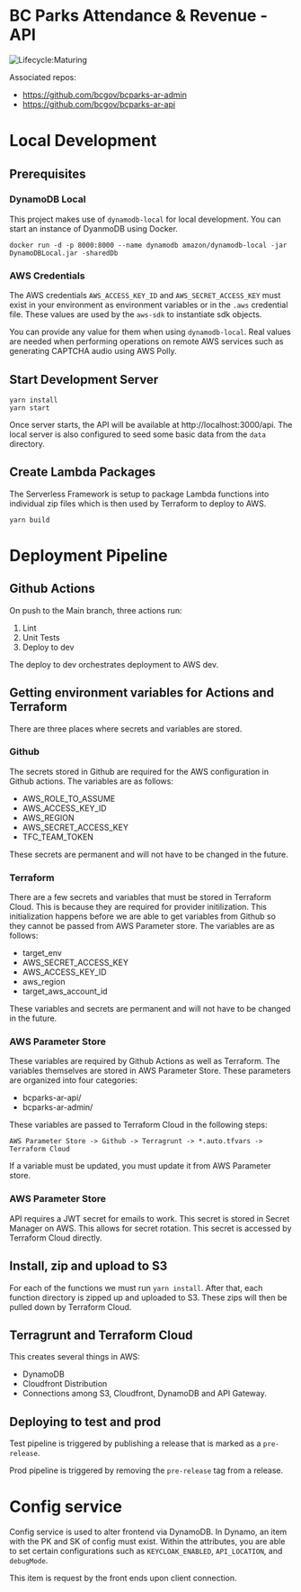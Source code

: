 # BC Parks Attendance & Revenue - API
![Lifecycle:Maturing](https://img.shields.io/badge/Lifecycle-Maturing-007EC6)

Associated repos:

- https://github.com/bcgov/bcparks-ar-admin
- https://github.com/bcgov/bcparks-ar-api

# Local Development

## Prerequisites

### DynamoDB Local

This project makes use of `dynamodb-local` for local development. You can start an instance of DyanmoDB using Docker.

```
docker run -d -p 8000:8000 --name dynamodb amazon/dynamodb-local -jar DynamoDBLocal.jar -sharedDb
```

### AWS Credentials

The AWS credentials `AWS_ACCESS_KEY_ID` and `AWS_SECRET_ACCESS_KEY` must exist in your environment as environment variables or in the `.aws` credential file. These values are used by the `aws-sdk` to instantiate sdk objects.

You can provide any value for them when using `dynamodb-local`. Real values are needed when performing operations on remote AWS services such as generating CAPTCHA audio using AWS Polly.

## Start Development Server

```
yarn install
yarn start
```

Once server starts, the API will be available at http://localhost:3000/api. The local server is also configured to seed some basic data from the `data` directory.

## Create Lambda Packages

The Serverless Framework is setup to package Lambda functions into individual zip files which is then used by Terraform to deploy to AWS.

```
yarn build
```

# Deployment Pipeline

## Github Actions

On push to the Main branch, three actions run:

1. Lint
2. Unit Tests
3. Deploy to dev

The deploy to dev orchestrates deployment to AWS dev.

## Getting environment variables for Actions and Terraform

There are three places where secrets and variables are stored.

### Github

The secrets stored in Github are required for the AWS configuration in Github actions. The variables are as follows:

- AWS_ROLE_TO_ASSUME
- AWS_ACCESS_KEY_ID
- AWS_REGION
- AWS_SECRET_ACCESS_KEY
- TFC_TEAM_TOKEN

These secrets are permanent and will not have to be changed in the future.

### Terraform

There are a few secrets and variables that must be stored in Terraform Cloud. This is because they are required for provider initilization. This initialization happens before we are able to get variables from Github so they cannot be passed from AWS Parameter store. The variables are as follows:

- target_env
- AWS_SECRET_ACCESS_KEY
- AWS_ACCESS_KEY_ID
- aws_region
- target_aws_account_id

These variables and secrets are permanent and will not have to be changed in the future.

### AWS Parameter Store

These variables are required by Github Actions as well as Terraform. The variables themselves are stored in AWS Parameter Store. These parameters are organized into four categories:

- bcparks-ar-api/
- bcparks-ar-admin/

These variables are passed to Terraform Cloud in the following steps:

```
AWS Parameter Store -> Github -> Terragrunt -> *.auto.tfvars -> Terraform Cloud
```

If a variable must be updated, you must update it from AWS Parameter store.

### AWS Parameter Store

API requires a JWT secret for emails to work. This secret is stored in Secret Manager on AWS. This allows for secret rotation. This secret is accessed by Terraform Cloud directly.

## Install, zip and upload to S3

For each of the functions we must run `yarn install`. After that, each function directory is zipped up and uploaded to S3. These zips will then be pulled down by Terraform Cloud.

## Terragrunt and Terraform Cloud

This creates several things in AWS:

- DynamoDB
- Cloudfront Distribution
- Connections among S3, Cloudfront, DynamoDB and API Gateway.

## Deploying to test and prod

Test pipeline is triggered by publishing a release that is marked as a `pre-release`.

Prod pipeline is triggered by removing the `pre-release` tag from a release.

# Config service

Config service is used to alter frontend via DynamoDB. In Dynamo, an item with the PK and SK of config must exist. Within the attributes, you are able to set certain configurations such as `KEYCLOAK_ENABLED`, `API_LOCATION`, and `debugMode`.

This item is request by the front ends upon client connection.
